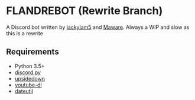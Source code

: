 # FLANDREBOT (Rewrite Branch)
A Discord bot written by [jackylam5](https://github.com/jackylam5) and [Maware](https://github.com/Ma-wa-re).
Always a WIP and slow as this is a rewrite

## Requirements
- Python 3.5+
- [discord.py](https://github.com/Rapptz/discord.py)
- [upsidedown](https://pypi.python.org/pypi/ckuehl-upsidedown)
- [youtube-dl](https://rg3.github.io/youtube-dl/)
- [dateutil](https://pypi.python.org/pypi/python-dateutil/2.6.0)


